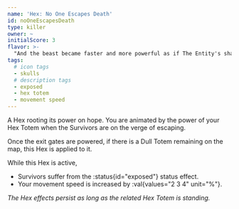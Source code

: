 ```yaml
---
name: 'Hex: No One Escapes Death'
id: noOneEscapesDeath
type: killer
owner: ~
initialScore: 3
flavor: >-
  "And the beast became faster and more powerful as if The Entity's shadowy whips were lashing at its back."
tags:
  # icon tags
  - skulls
  # description tags
  - exposed
  - hex totem
  - movement speed
---
```


A Hex rooting its power on hope. You are animated by the power of your Hex Totem when the Survivors are on the verge of escaping.

Once the exit gates are powered, if there is a Dull Totem remaining on the map, this Hex is applied to it.

While this Hex is active,

- Survivors suffer from the :status{id="exposed"} status effect.
- Your movement speed is increased by :val{values="2 3 4" unit="%"}.

_The Hex effects persist as long as the related Hex Totem is standing._
